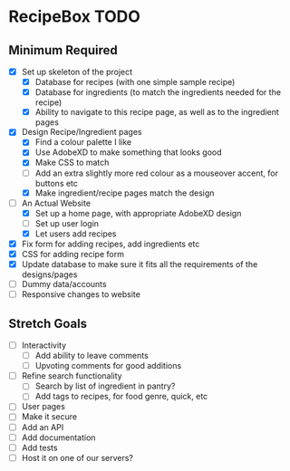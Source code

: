 # RecipeBox TODO

## Minimum Required

- [X] Set up skeleton of the project
    - [X] Database for recipes (with one simple sample recipe)
    - [X] Database for ingredients (to match the ingredients needed for the recipe)
    - [X] Ability to navigate to this recipe page, as well as to the ingredient pages
- [X] Design Recipe/Ingredient pages
    - [X] Find a colour palette I like
    - [X] Use AdobeXD to make something that looks good
    - [X] Make CSS to match
    - [ ] Add an extra slightly more red colour as a mouseover accent, for buttons etc
    - [X] Make ingredient/recipe pages match the design
- [ ] An Actual Website
    - [X] Set up a home page, with appropriate AdobeXD design  
    - [ ] Set up user login
    - [X] Let users add recipes
- [X] Fix form for adding recipes, add ingredients etc
- [X] CSS for adding recipe form
- [X] Update database to make sure it fits all the requirements of the designs/pages
- [ ] Dummy data/accounts
- [ ] Responsive changes to website

## Stretch Goals
- [ ] Interactivity
    - [ ] Add ability to leave comments
    - [ ] Upvoting comments for good additions
- [ ] Refine search functionality
    - [ ] Search by list of ingredient in pantry?
    - [ ] Add tags to recipes, for food genre, quick, etc
- [ ] User pages
- [ ] Make it secure
- [ ] Add an API
- [ ] Add documentation
- [ ] Add tests
- [ ] Host it on one of our servers?
